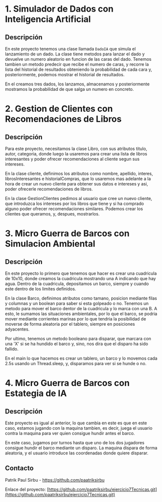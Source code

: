 # 1. Simulador de Dados con Inteligencia Artificial
## Descripción

En este proyecto tenemos una clase llamada `DadoIA` que simula el lanzamiento de un dado. La clase tiene metodos para lanzar el dado y devuelve un numero aleatorio en funcion de las caras del dado. Tenemos tambien un metodo predecir que recibe el numero de caras, y recorre la lista del historial de resultados obteniendo la probabilidad de cada cara y, posteriormente, podemos mostrar el historial de resultados.

En el creamos tres dados, los lanzamos, almacenamos y posteriormente mostramos la probabilidad de que salga un numero en concreto.

# 2. Gestion de Clientes con Recomendaciones de Libros
## Descripción
Para este proyecto, necesitamos la clase Libro, con sus atributos titulo, autor, categoria, donde luego la usaremos para crear una lista de libros interesantes y poder ofrecer recomendaciones al cliente segun sus intereses.

En la clase cliente, definimos los atributos como nombre, apellido, interes, librosInteresantes e historialCompras, que lo usaremos mas adelante a la hora de crear un nuevo cliente para obtener sus datos e intereses y asi, poder ofrecerle recomendaciones de libros.

En la clase GestionClientes pedimos al usuario que cree un nuevo cliente, que introduzca los intereses por los libros que tiene y si ha comprado alguno poder ofrecer recomendaciones similares. Podemos crear los clientes que queramos, y, despues, mostrarlos.

# 3. Micro Guerra de Barcos con Simulacion Ambiental
## Descripción

En este proyecto lo primero que tenemos que hacer es crear una cuadricula de 10x10, donde creamos la cuadricula mostrando una A indicando que hay agua. Dentro de la cuadricula, depositamos un barco, siempre y cuando este dentro de los limites definidos.

En la clase Barco, definimos atributos como tamano, posicion mediante filas y columnas y un boolean para saber si esta golpeado o no. Tenemos un metodo para mover el barco dentor de la cuadricula y lo marca con una B. A esto, le sumamos las situaciones ambientales, por lo que el barco, se podria mover mediante corrientes marinas por lo que tendria la posibilidad de moverse de forma aleatoria por el tablero, siempre en posiciones adyacentes.

Por ultimo, tenemos un metodo booleano para disparar, que marcara con una 'X' si se ha hundido el barco y, sino, nos dira que el disparo ha sido fallido.

En el main lo que hacemos es crear un tablero, un barco y lo movemos cada 2.5s usando un Thread.sleep, y, disparamos para ver si se hunde o no.
    

# 4. Micro Guerra de Barcos con Estategia de IA
## Descripción

Este proyecto es igual al anterior, lo que cambia en este es que en este caso, estamos jugando con la maquina tambien, es decir, juega el usuario contra la maquina para ver quien consigue hundir antes el barco.

En este caso, jugamos por turnos hasta que uno de los dos jugadores consigue hundir el barco mediante un disparo. La maquina dispara de forma aleatoria, y el usuario introduce las coordenadas donde quiere disparar.

## Contacto

Patrik Paul Sirbu - https://github.com/paatriksirbu

Enlace del proyecto: [https://github.com/paatriksirbu/ejercicio7Tecnicas.git](https://github.com/paatriksirbu/ejercicio7Tecnicas.git)